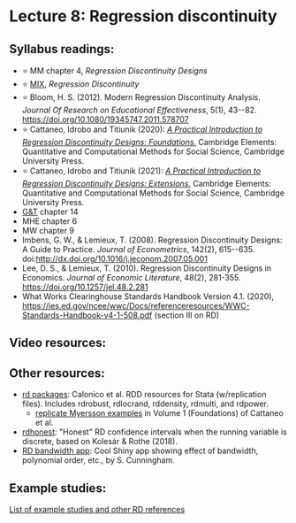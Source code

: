 # Lecture 8: Regression discontinuity


## Syllabus readings:

* :star: MM chapter 4, *Regression Discontinuity Designs*
* :star: [MIX](https://mixtape.scunning.com/), *Regression Discontinuity*
* :star: Bloom, H. S. (2012). Modern Regression Discontinuity Analysis. *Journal Of Research on Educational Effectiveness*, 5(1), 43--82. https://doi.org/10.1080/19345747.2011.578707
* :star: Cattaneo, Idrobo and Titiunik (2020): [*A Practical Introduction to Regression Discontinuity Designs: Foundations.*](https://rdpackages.github.io/references/Cattaneo-Idrobo-Titiunik_2020_CUP.pdf) Cambridge Elements: Quantitative and Computational Methods for Social Science, Cambridge University Press.
* :star: Cattaneo, Idrobo and Titiunik (2021): [*A Practical Introduction to Regression Discontinuity Designs: Extensions.*](https://rdpackages.github.io/references/Cattaneo-Idrobo-Titiunik_2021_CUP.pdf)
Cambridge Elements: Quantitative and Computational Methods for Social Science, Cambridge University Press.
* [G&T](https://elibrary.worldbank.org/doi/book/10.1596/978-1-4648-1497-6?chapterTab=true) chapter 14
* MHE chapter 6
* MW chapter 9 
* Imbens, G. W., & Lemieux, T. (2008). Regression Discontinuity Designs: A Guide to Practice. *Journal of Econometrics*, 142(2), 615--635. doi:http://dx.doi.org/10.1016/j.jeconom.2007.05.001
* Lee, D. S., & Lemieux, T. (2010). Regression Discontinuity Designs in Economics. *Journal of Economic Literature*, 48(2), 281-355. https://doi.org/10.1257/jel.48.2.281 
* What Works Clearinghouse Standards Handbook Version 4.1. (2020), https://ies.ed.gov/ncee/wwc/Docs/referenceresources/WWC-Standards-Handbook-v4-1-508.pdf (section III on RD)


## Video resources:


## Other resources:

* [rd packages](https://rdpackages.github.io/): Calonico et al. RDD resources for Stata (w/replication files). Includes rdrobust, rdlocrand, rddensity, rdmulti, and rdpower.
  * [replicate Myersson examples](https://github.com/rdpackages-replication/CIT_2020_CUP) in Volume 1 (Foundations) of Cattaneo et al.
* [rdhonest](https://github.com/tbarmstr/RDHonest-vStata): "Honest" RD confidence intervals when the running variable is discrete, based on Kolesár & Rothe (2018).
* [RD bandwidth app](https://mixtape.shinyapps.io/RD-Bandwidth/): Cool Shiny app showing effect of bandwidth, polynomial order, etc., by S. Cunningham.


## Example studies:

[List of example studies and other RD references](https://github.com/spcorcor18/LPO-8852/blob/main/lectures/Lecture%208%20-%20Regression%20discontinuity/Example%20studies%20-%20RDD.md)

